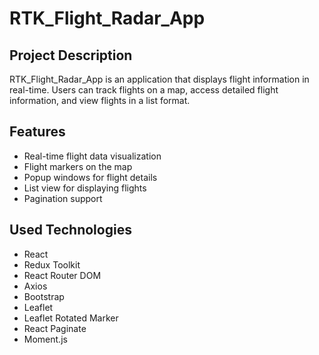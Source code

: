 # RTK_Flight_Radar_App

## Project Description

RTK_Flight_Radar_App is an application that displays flight information in real-time. Users can track flights on a map, access detailed flight information, and view flights in a list format.

## Features

- Real-time flight data visualization
- Flight markers on the map
- Popup windows for flight details
- List view for displaying flights
- Pagination support

## Used Technologies

- React
- Redux Toolkit
- React Router DOM
- Axios
- Bootstrap
- Leaflet
- Leaflet Rotated Marker
- React Paginate
- Moment.js

